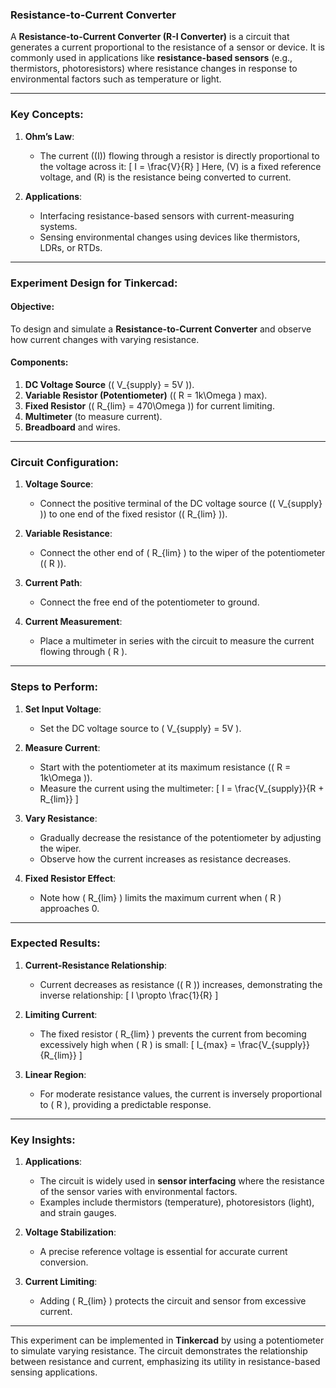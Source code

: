 ### **Resistance-to-Current Converter**

A **Resistance-to-Current Converter (R-I Converter)** is a circuit that generates a current proportional to the resistance of a sensor or device. It is commonly used in applications like **resistance-based sensors** (e.g., thermistors, photoresistors) where resistance changes in response to environmental factors such as temperature or light.

---

### **Key Concepts**:

1. **Ohm’s Law**:
   - The current (\(I\)) flowing through a resistor is directly proportional to the voltage across it:
     \[
     I = \frac{V}{R}
     \]
     Here, \(V\) is a fixed reference voltage, and \(R\) is the resistance being converted to current.

2. **Applications**:
   - Interfacing resistance-based sensors with current-measuring systems.
   - Sensing environmental changes using devices like thermistors, LDRs, or RTDs.

---

### **Experiment Design for Tinkercad**:

#### **Objective**:
To design and simulate a **Resistance-to-Current Converter** and observe how current changes with varying resistance.

#### **Components**:
1. **DC Voltage Source** (\( V_{supply} = 5V \)).
2. **Variable Resistor (Potentiometer)** (\( R = 1k\Omega \) max).
3. **Fixed Resistor** (\( R_{lim} = 470\Omega \)) for current limiting.
4. **Multimeter** (to measure current).
5. **Breadboard** and wires.

---

### **Circuit Configuration**:

1. **Voltage Source**:
   - Connect the positive terminal of the DC voltage source (\( V_{supply} \)) to one end of the fixed resistor (\( R_{lim} \)).

2. **Variable Resistance**:
   - Connect the other end of \( R_{lim} \) to the wiper of the potentiometer (\( R \)).

3. **Current Path**:
   - Connect the free end of the potentiometer to ground.

4. **Current Measurement**:
   - Place a multimeter in series with the circuit to measure the current flowing through \( R \).

---

### **Steps to Perform**:

1. **Set Input Voltage**:
   - Set the DC voltage source to \( V_{supply} = 5V \).

2. **Measure Current**:
   - Start with the potentiometer at its maximum resistance (\( R = 1k\Omega \)).
   - Measure the current using the multimeter:
     \[
     I = \frac{V_{supply}}{R + R_{lim}}
     \]

3. **Vary Resistance**:
   - Gradually decrease the resistance of the potentiometer by adjusting the wiper.
   - Observe how the current increases as resistance decreases.

4. **Fixed Resistor Effect**:
   - Note how \( R_{lim} \) limits the maximum current when \( R \) approaches 0.

---

### **Expected Results**:

1. **Current-Resistance Relationship**:
   - Current decreases as resistance (\( R \)) increases, demonstrating the inverse relationship:
     \[
     I \propto \frac{1}{R}
     \]

2. **Limiting Current**:
   - The fixed resistor \( R_{lim} \) prevents the current from becoming excessively high when \( R \) is small:
     \[
     I_{max} = \frac{V_{supply}}{R_{lim}}
     \]

3. **Linear Region**:
   - For moderate resistance values, the current is inversely proportional to \( R \), providing a predictable response.

---

### **Key Insights**:

1. **Applications**:
   - The circuit is widely used in **sensor interfacing** where the resistance of the sensor varies with environmental factors.
   - Examples include thermistors (temperature), photoresistors (light), and strain gauges.

2. **Voltage Stabilization**:
   - A precise reference voltage is essential for accurate current conversion.

3. **Current Limiting**:
   - Adding \( R_{lim} \) protects the circuit and sensor from excessive current.

---

This experiment can be implemented in **Tinkercad** by using a potentiometer to simulate varying resistance. The circuit demonstrates the relationship between resistance and current, emphasizing its utility in resistance-based sensing applications.
